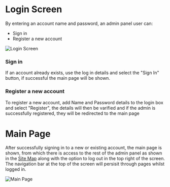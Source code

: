 # Login Screen
By entering an account name and password, an admin panel user can:
* Sign in
* Register a new account

![Login Screen](../../images/features/admin/Login.png)

### Sign in
If an account already exists, use the log in details and select the "Sign In" button, if successful the main page will be shown.

### Register a new account
To register a new account, add Name and Password details to the login box and select "Register", the details will then be varified and if the admin is successfully registered, they will be redirected to the main page 

# Main Page
After successfully signing in to a new or existing account, the main page is shown, from which there is access to the rest of the admin panel as shown in the <a href="SiteMap.md">Site Map</a> along with the option to log out in the top right of the screen. The navigation bar at the top of the screen will persisit through pages whilst logged in.

![Main Page](../../images/features/admin/Home.png)